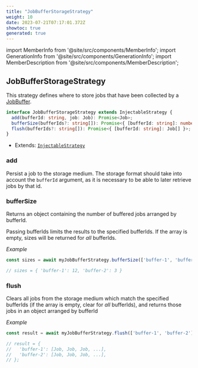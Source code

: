 ```yaml
---
title: "JobBufferStorageStrategy"
weight: 10
date: 2023-07-21T07:17:01.372Z
showtoc: true
generated: true
---
```

<!-- This file was generated from the Vendure source. Do not modify. Instead, re-run the "docs:build" script -->
import MemberInfo from '@site/src/components/MemberInfo';
import GenerationInfo from '@site/src/components/GenerationInfo';
import MemberDescription from '@site/src/components/MemberDescription';


## JobBufferStorageStrategy

<GenerationInfo sourceFile="packages/core/src/job-queue/job-buffer/job-buffer-storage-strategy.ts" sourceLine="12" packageName="@vendure/core" since="1.3.0" />

This strategy defines where to store jobs that have been collected by a
<a href='/docs/reference/typescript-api/job-queue/job-buffer#jobbuffer'>JobBuffer</a>.

```ts title="Signature"
interface JobBufferStorageStrategy extends InjectableStrategy {
  add(bufferId: string, job: Job): Promise<Job>;
  bufferSize(bufferIds?: string[]): Promise<{ [bufferId: string]: number }>;
  flush(bufferIds?: string[]): Promise<{ [bufferId: string]: Job[] }>;
}
```
* Extends: <code><a href='/docs/reference/typescript-api/common/injectable-strategy#injectablestrategy'>InjectableStrategy</a></code>



<div className="members-wrapper">

### add

<MemberInfo kind="method" type="(bufferId: string, job: <a href='/docs/reference/typescript-api/job-queue/job#job'>Job</a>) => Promise&#60;<a href='/docs/reference/typescript-api/job-queue/job#job'>Job</a>&#62;"   />

Persist a job to the storage medium. The storage format should
take into account the `bufferId` argument, as it is necessary to be
able to later retrieve jobs by that id.
### bufferSize

<MemberInfo kind="method" type="(bufferIds?: string[]) => Promise&#60;{ [bufferId: string]: number }&#62;"   />

Returns an object containing the number of buffered jobs arranged by bufferId.

Passing bufferIds limits the results to the specified bufferIds.
If the array is empty, sizes will be returned for _all_ bufferIds.

*Example*

```ts
const sizes = await myJobBufferStrategy.bufferSize(['buffer-1', 'buffer-2']);

// sizes = { 'buffer-1': 12, 'buffer-2': 3 }
```
### flush

<MemberInfo kind="method" type="(bufferIds?: string[]) => Promise&#60;{ [bufferId: string]: <a href='/docs/reference/typescript-api/job-queue/job#job'>Job</a>[] }&#62;"   />

Clears all jobs from the storage medium which match the specified bufferIds (if the
array is empty, clear for _all_ bufferIds), and returns those jobs in an object
arranged by bufferId

*Example*

```ts
const result = await myJobBufferStrategy.flush(['buffer-1', 'buffer-2']);

// result = {
//   'buffer-1': [Job, Job, Job, ...],
//   'buffer-2': [Job, Job, Job, ...],
// };
```


</div>
